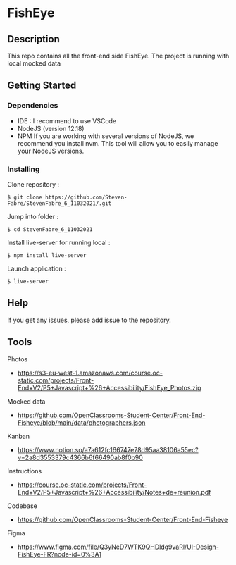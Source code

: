# FishEye

## Description

This repo contains all the front-end side FishEye.
The project is running with local mocked data

## Getting Started

### Dependencies

* IDE : I recommend to use VSCode
* NodeJS (version 12.18)
* NPM
If you are working with several versions of NodeJS, we recommend you install nvm. This tool will allow you to easily manage your NodeJS versions.

### Installing

Clone repository :
```
$ git clone https://github.com/Steven-Fabre/StevenFabre_6_11032021/.git
```

Jump into folder :
```
$ cd StevenFabre_6_11032021
```

Install live-server for running local :
```
$ npm install live-server
```

Launch application :
```
$ live-server
```

## Help

If you get any issues, please add issue to the repository.

## Tools

Photos
* https://s3-eu-west-1.amazonaws.com/course.oc-static.com/projects/Front-End+V2/P5+Javascript+%26+Accessibility/FishEye_Photos.zip

Mocked data
* https://github.com/OpenClassrooms-Student-Center/Front-End-Fisheye/blob/main/data/photographers.json

Kanban
* https://www.notion.so/a7a612fc166747e78d95aa38106a55ec?v=2a8d3553379c4366b6f66490ab8f0b90

Instructions 
* https://course.oc-static.com/projects/Front-End+V2/P5+Javascript+%26+Accessibility/Notes+de+reunion.pdf

Codebase
* https://github.com/OpenClassrooms-Student-Center/Front-End-Fisheye

Figma
* https://www.figma.com/file/Q3yNeD7WTK9QHDldg9vaRl/UI-Design-FishEye-FR?node-id=0%3A1
